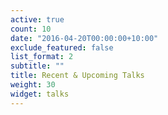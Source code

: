```yaml
---
active: true
count: 10
date: "2016-04-20T00:00:00+10:00"
exclude_featured: false
list_format: 2
subtitle: ""
title: Recent & Upcoming Talks
weight: 30
widget: talks
---
```


